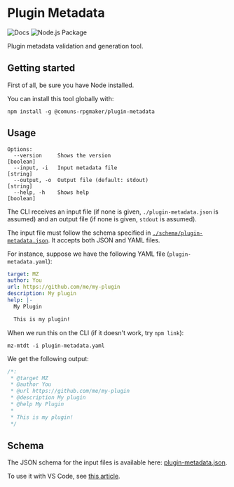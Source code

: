 # Plugin Metadata

![Docs](https://github.com/comuns-rpgmaker/plugin-metadata/workflows/Docs/badge.svg)
![Node.js Package](https://github.com/comuns-rpgmaker/plugin-metadata/workflows/Node.js%20Package/badge.svg)

Plugin metadata validation and generation tool.

## Getting started

First of all, be sure you have Node installed.

You can install this tool globally with:

    npm install -g @comuns-rpgmaker/plugin-metadata


## Usage

```
Options:
  --version     Shows the version                                [boolean]
  --input, -i   Input metadata file                               [string]
  --output, -o  Output file (default: stdout)                     [string]
  --help, -h    Shows help                                       [boolean]
```

The CLI receives an input file (if none is given, `./plugin-metadata.json` is
assumed) and an output file (if none is given, `stdout` is assumed).

The input file must follow the schema specified in
[`./schema/plugin-metadata.json`](./schema/plugin-metadata.json). It accepts
both JSON and YAML files.

For instance, suppose we have the following YAML file (`plugin-metadata.yaml`):

```yaml
target: MZ
author: You
url: https://github.com/me/my-plugin
description: My plugin
help: |-
  My Plugin

  This is my plugin!
```

When we run this on the CLI (if it doesn't work, try `npm link`):

    mz-mtdt -i plugin-metadata.yaml

We get the following output:

```js
/*:
 * @target MZ
 * @author You
 * @url https://github.com/me/my-plugin
 * @description My plugin
 * @help My Plugin
 *
 * This is my plugin!
 */
```

## Schema

The JSON schema for the input files is available here: [plugin-metadata.json](https://raw.githubusercontent.com/comuns-rpgmaker/plugin-metadata/master/schema/plugin-metadata.json).

To use it with VS Code, see [this article](https://code.visualstudio.com/docs/languages/json#_json-schemas-and-settings).


